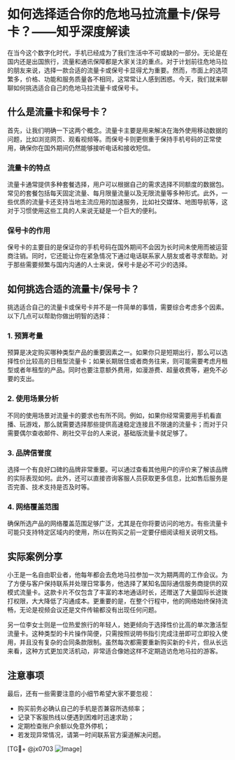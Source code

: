 # 如何选择适合你的危地马拉流量卡/保号卡？——知乎深度解读

在当今这个数字化时代，手机已经成为了我们生活中不可或缺的一部分。无论是在国内还是出国旅行，流量和通讯保障都是大家关注的重点。对于计划前往危地马拉的朋友来说，选择一款合适的流量卡或保号卡显得尤为重要。然而，市面上的选项繁多，价格、功能和服务质量各不相同，这常常让人感到困惑。今天，我们就来聊聊如何挑选适合自己的危地马拉流量卡或保号卡。

## 什么是流量卡和保号卡？

首先，让我们明确一下这两个概念。流量卡主要是用来解决在海外使用移动数据的问题，比如浏览网页、观看视频等。而保号卡则更侧重于保持手机号码的正常使用，确保你在国外期间仍然能够接听电话和接收短信。

### 流量卡的特点

流量卡通常提供多种套餐选择，用户可以根据自己的需求选择不同额度的数据包。常见的套餐包括每天固定流量、每月限量流量以及无限流量等多种形式。此外，一些优质的流量卡还支持当地主流应用的加速服务，比如社交媒体、地图导航等，这对于习惯使用这些工具的人来说无疑是一个巨大的便利。

### 保号卡的作用

保号卡的主要目的是保证你的手机号码在国外期间不会因为长时间未使用而被运营商注销。同时，它还能让你在紧急情况下通过电话联系家人朋友或者寻求帮助。对于那些需要频繁与国内沟通的人士来说，保号卡是必不可少的选择。

## 如何挑选合适的流量卡/保号卡？

挑选适合自己的流量卡或保号卡并不是一件简单的事情，需要综合考虑多个因素。以下几点可以帮助你做出明智的选择：

### 1. 预算考量

预算是决定购买哪种类型产品的重要因素之一。如果你只是短期出行，那么可以选择性价比较高的日租型流量卡；如果长期居住或者商务往来，则可能需要考虑月租型或者年租型的产品。同时也要注意额外费用，如漫游费、超量收费等，避免不必要的支出。

### 2. 使用场景分析

不同的使用场景对流量卡的要求也有所不同。例如，如果你经常需要用手机看直播、玩游戏，那么就需要选择那些提供高速稳定连接且不限速的流量卡；而对于只需要偶尔查收邮件、刷社交平台的人来说，基础版流量卡就足够了。

### 3. 品牌信誉度

选择一个有良好口碑的品牌非常重要。可以通过查看其他用户的评价来了解该品牌的实际表现如何。此外，还可以直接咨询客服人员获取更多信息，比如售后服务是否完善、技术支持是否及时等。

### 4. 网络覆盖范围

确保所选产品的网络覆盖范围足够广泛，尤其是在你将要访问的地方。有些流量卡可能只支持特定区域内的使用，所以在购买之前一定要仔细阅读相关说明文档。

## 实际案例分享

小王是一名自由职业者，他每年都会去危地马拉参加一次为期两周的工作会议。为了方便与客户保持联系并处理日常事务，他选择了某知名国际通信服务商提供的双模式流量卡。这款卡片不仅包含了丰富的本地通话时长，还赠送了大量国际长途拨打权限，大大降低了沟通成本。更重要的是，在整个行程中，他的网络始终保持流畅，无论是视频会议还是文件传输都没有出现任何问题。

另一位李女士则是一位热爱旅行的年轻人，她更倾向于选择性价比高的单次激活型流量卡。这种类型的卡片操作简便，只需按照说明书指引完成注册即可立即投入使用，并且没有复杂的合同条款限制。虽然每次都需要重新购买新的卡片，但从长远来看，这种方式更加灵活机动，非常适合像她这样不定期造访危地马拉的游客。

## 注意事项

最后，还有一些需要注意的小细节希望大家不要忽视：

- 购买前务必确认自己的手机是否兼容所选频率；
- 记录下客服热线以便遇到困难时迅速求助；
- 定期检查账户余额以免意外停机；
- 若发现异常情况，请第一时间联系官方渠道解决问题。

[TG💪+ @jx0703 ![Image](https://github.com/user-attachments/assets/dbca1d08-cadb-493c-b0ec-ad6f7a83f270)]